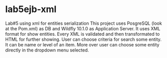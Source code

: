 # lab5ejb-xml
Lab#5 using xml for entities serialization 
This project uses PosgreSQL (look at the Pom.xml) as DB and Wildfly 10.1.0 as Application Server.
It uses XML format for show entities. Every XML is validated and then transformated to HTML for further showing.
User can choose criteria for search some entity. It can be name or level of an item. 
More over user can choose some entity directly in the dropdown menu selected.
